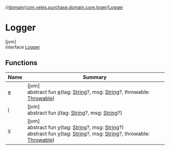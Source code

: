 //[domain](../../../index.md)/[com.veles.purchase.domain.core.loger](../index.md)/[Logger](index.md)

# Logger

[jvm]\
interface [Logger](index.md)

## Functions

| Name | Summary |
|---|---|
| [e](e.md) | [jvm]<br>abstract fun [e](e.md)(tag: [String](https://kotlinlang.org/api/latest/jvm/stdlib/kotlin/-string/index.html)?, msg: [String](https://kotlinlang.org/api/latest/jvm/stdlib/kotlin/-string/index.html)?, throwable: [Throwable](https://kotlinlang.org/api/latest/jvm/stdlib/kotlin/-throwable/index.html)) |
| [i](i.md) | [jvm]<br>abstract fun [i](i.md)(tag: [String](https://kotlinlang.org/api/latest/jvm/stdlib/kotlin/-string/index.html)?, msg: [String](https://kotlinlang.org/api/latest/jvm/stdlib/kotlin/-string/index.html)?) |
| [v](v.md) | [jvm]<br>abstract fun [v](v.md)(tag: [String](https://kotlinlang.org/api/latest/jvm/stdlib/kotlin/-string/index.html)?, msg: [String](https://kotlinlang.org/api/latest/jvm/stdlib/kotlin/-string/index.html)?)<br>abstract fun [v](v.md)(tag: [String](https://kotlinlang.org/api/latest/jvm/stdlib/kotlin/-string/index.html)?, msg: [String](https://kotlinlang.org/api/latest/jvm/stdlib/kotlin/-string/index.html)?, throwable: [Throwable](https://kotlinlang.org/api/latest/jvm/stdlib/kotlin/-throwable/index.html)) |
